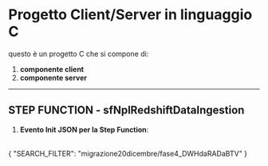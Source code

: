 # Progetto Client/Server in linguaggio C
questo è un progetto C che si compone di: 
1) <strong>componente client </strong>
2) <strong>componente server </strong>
---------------------------------------------
STEP FUNCTION - sfNplRedshiftDataIngestion
---------------------------------------------
1) <strong>Evento Init JSON per la Step Function</strong>: 
</br>
	{
    "SEARCH_FILTER": "migrazione20dicembre/fase4_DWHdaRADaBTV"
  }
